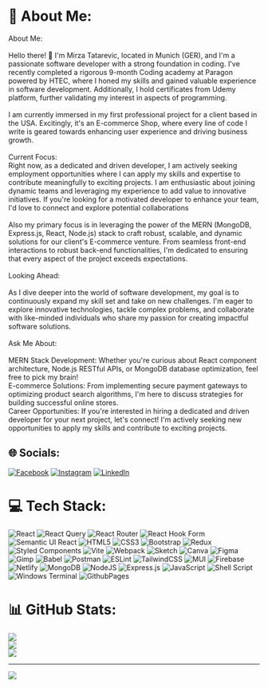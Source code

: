 
# 💫 About Me:
About Me:<br><br>Hello there! 👋 I'm Mirza Tatarevic, located in Munich (GER), and I'm a passionate software developer with a strong foundation in coding. I've recently completed a rigorous 9-month Coding academy at Paragon powered by HTEC, where I honed my skills and gained valuable experience in software development. Additionally, I hold certificates from Udemy platform, further validating my interest in  aspects of programming.<br><br>I am currently immersed in my first professional project for a client based in the USA. Excitingly, it's an E-commerce Shop, where every line of code I write is geared towards enhancing user experience and driving business growth.<br><br>Current Focus:<br>Right now, as a dedicated and driven developer, I am actively seeking employment opportunities where I can apply my skills and expertise to contribute meaningfully to exciting projects. I am enthusiastic about joining dynamic teams and leveraging my experience to add value to innovative initiatives. If you're looking for a motivated developer to enhance your team, I'd love to connect and explore potential collaborations <br><br>Also my primary focus is in leveraging the power of the MERN (MongoDB, Express.js, React, Node.js) stack to craft robust, scalable, and dynamic solutions for our client's E-commerce venture. From seamless front-end interactions to robust back-end functionalities, I'm dedicated to ensuring that every aspect of the project exceeds expectations.<br><br>Looking Ahead:<br><br>As I dive deeper into the world of software development, my goal is to continuously expand my skill set and take on new challenges. I'm eager to explore innovative technologies, tackle complex problems, and collaborate with like-minded individuals who share my passion for creating impactful software solutions.<br><br>Ask Me About:<br><br>MERN Stack Development: Whether you're curious about React component architecture, Node.js RESTful APIs, or MongoDB database optimization, feel free to pick my brain!<br>E-commerce Solutions: From implementing secure payment gateways to optimizing product search algorithms, I'm here to discuss strategies for building successful online stores.<br>Career Opportunities: If you're interested in hiring a dedicated and driven developer for your next project, let's connect! I'm actively seeking new opportunities to apply my skills and contribute to exciting projects.


## 🌐 Socials:
[![Facebook](https://img.shields.io/badge/Facebook-%231877F2.svg?logo=Facebook&logoColor=white)](https://facebook.com/mirza-tatarevic5) [![Instagram](https://img.shields.io/badge/Instagram-%23E4405F.svg?logo=Instagram&logoColor=white)](https://instagram.com/crazy_shiny_diamond) [![LinkedIn](https://img.shields.io/badge/LinkedIn-%230077B5.svg?logo=linkedin&logoColor=white)](https://linkedin.com/in/mirza-tatarevic) 

# 💻 Tech Stack:
![React](https://img.shields.io/badge/react-%2320232a.svg?style=plastic&logo=react&logoColor=%2361DAFB) ![React Query](https://img.shields.io/badge/-React%20Query-FF4154?style=plastic&logo=react%20query&logoColor=white) ![React Router](https://img.shields.io/badge/React_Router-CA4245?style=plastic&logo=react-router&logoColor=white) ![React Hook Form](https://img.shields.io/badge/React%20Hook%20Form-%23EC5990.svg?style=plastic&logo=reacthookform&logoColor=white) ![Semantic UI React](https://img.shields.io/badge/Semantic%20UI%20React-%2335BDB2.svg?style=plastic&logo=SemanticUIReact&logoColor=white) ![HTML5](https://img.shields.io/badge/html5-%23E34F26.svg?style=plastic&logo=html5&logoColor=white) ![CSS3](https://img.shields.io/badge/css3-%231572B6.svg?style=plastic&logo=css3&logoColor=white) ![Bootstrap](https://img.shields.io/badge/bootstrap-%238511FA.svg?style=plastic&logo=bootstrap&logoColor=white) ![Redux](https://img.shields.io/badge/redux-%23593d88.svg?style=plastic&logo=redux&logoColor=white) ![Styled Components](https://img.shields.io/badge/styled--components-DB7093?style=plastic&logo=styled-components&logoColor=white) ![Vite](https://img.shields.io/badge/vite-%23646CFF.svg?style=plastic&logo=vite&logoColor=white) ![Webpack](https://img.shields.io/badge/webpack-%238DD6F9.svg?style=plastic&logo=webpack&logoColor=black) ![Sketch](https://img.shields.io/badge/Sketch-FFB387?style=plastic&logo=sketch&logoColor=black) ![Canva](https://img.shields.io/badge/Canva-%2300C4CC.svg?style=plastic&logo=Canva&logoColor=white) ![Figma](https://img.shields.io/badge/figma-%23F24E1E.svg?style=plastic&logo=figma&logoColor=white) ![Gimp](https://img.shields.io/badge/Gimp-657D8B?style=plastic&logo=gimp&logoColor=FFFFFF) ![Babel](https://img.shields.io/badge/Babel-F9DC3e?style=plastic&logo=babel&logoColor=black) ![Postman](https://img.shields.io/badge/Postman-FF6C37?style=plastic&logo=postman&logoColor=white) ![ESLint](https://img.shields.io/badge/ESLint-4B3263?style=plastic&logo=eslint&logoColor=white) ![TailwindCSS](https://img.shields.io/badge/tailwindcss-%2338B2AC.svg?style=plastic&logo=tailwind-css&logoColor=white) ![MUI](https://img.shields.io/badge/MUI-%230081CB.svg?style=plastic&logo=mui&logoColor=white) ![Firebase](https://img.shields.io/badge/firebase-%23039BE5.svg?style=plastic&logo=firebase) ![Netlify](https://img.shields.io/badge/netlify-%23000000.svg?style=plastic&logo=netlify&logoColor=#00C7B7) ![MongoDB](https://img.shields.io/badge/MongoDB-%234ea94b.svg?style=plastic&logo=mongodb&logoColor=white) ![NodeJS](https://img.shields.io/badge/node.js-6DA55F?style=plastic&logo=node.js&logoColor=white) ![Express.js](https://img.shields.io/badge/express.js-%23404d59.svg?style=plastic&logo=express&logoColor=%2361DAFB) ![JavaScript](https://img.shields.io/badge/javascript-%23323330.svg?style=plastic&logo=javascript&logoColor=%23F7DF1E) ![Shell Script](https://img.shields.io/badge/shell_script-%23121011.svg?style=plastic&logo=gnu-bash&logoColor=white) ![Windows Terminal](https://img.shields.io/badge/Windows%20Terminal-%234D4D4D.svg?style=plastic&logo=windows-terminal&logoColor=white) ![GithubPages](https://img.shields.io/badge/github%20pages-121013?style=plastic&logo=github&logoColor=white)
# 📊 GitHub Stats:
![](https://github-readme-stats.vercel.app/api?username=MirzaTatar&theme=blue-green&hide_border=false&include_all_commits=true&count_private=true)<br/>
![](https://github-readme-streak-stats.herokuapp.com/?user=MirzaTatar&theme=blue-green&hide_border=false)<br/>
![](https://github-readme-stats.vercel.app/api/top-langs/?username=MirzaTatar&theme=blue-green&hide_border=false&include_all_commits=true&count_private=true&layout=compact)

---
[![](https://visitcount.itsvg.in/api?id=MirzaTatar&icon=2&color=12)](https://visitcount.itsvg.in)

<!-- Proudly created with GPRM ( https://gprm.itsvg.in ) -->
